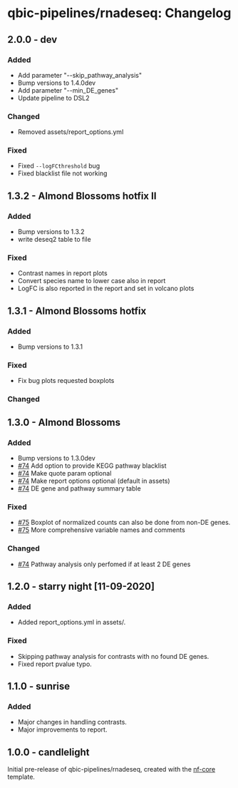 # qbic-pipelines/rnadeseq: Changelog

## 2.0.0 - dev

### Added

- Add parameter "--skip_pathway_analysis"
- Bump versions to 1.4.0dev
- Add parameter "--min_DE_genes"
- Update pipeline to DSL2

### Changed

- Removed assets/report_options.yml

### Fixed

- Fixed `--logFCthreshold` bug
- Fixed blacklist file not working

## 1.3.2 - Almond Blossoms hotfix II

### Added

- Bump versions to 1.3.2
- write deseq2 table to file

### Fixed

- Contrast names in report plots
- Convert species name to lower case also in report
- LogFC is also reported in the report and set in volcano plots

## 1.3.1 - Almond Blossoms hotfix

### Added

- Bump versions to 1.3.1

### Fixed

- Fix bug plots requested boxplots

### Changed

## 1.3.0 - Almond Blossoms

### Added

- Bump versions to 1.3.0dev
- [#74](https://github.com/qbic-pipelines/rnadeseq/pull/74) Add option to provide KEGG pathway blacklist
- [#74](https://github.com/qbic-pipelines/rnadeseq/pull/74) Make quote param optional
- [#74](https://github.com/qbic-pipelines/rnadeseq/pull/74) Make report options optional (default in assets)
- [#74](https://github.com/qbic-pipelines/rnadeseq/pull/74) DE gene and pathway summary table

### Fixed

- [#75](https://github.com/qbic-pipelines/rnadeseq/pull/75) Boxplot of normalized counts can also be done from non-DE genes.
- [#75](https://github.com/qbic-pipelines/rnadeseq/pull/75) More comprehensive variable names and comments

### Changed

- [#74](https://github.com/qbic-pipelines/rnadeseq/pull/74) Pathway analysis only perfomed if at least 2 DE genes

## 1.2.0 - starry night [11-09-2020]

### Added

- Added report_options.yml in assets/.

### Fixed

- Skipping pathway analysis for contrasts with no found DE genes.
- Fixed report pvalue typo.

## 1.1.0 - sunrise

### Added

- Major changes in handling contrasts.
- Major improvements to report.

## 1.0.0 - candlelight

Initial pre-release of qbic-pipelines/rnadeseq, created with the [nf-core](http://nf-co.re/) template.
